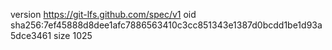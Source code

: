version https://git-lfs.github.com/spec/v1
oid sha256:7ef45888d8dee1afc7886563410c3cc851343e1387d0bcdd1be1d93a5dce3461
size 1025
